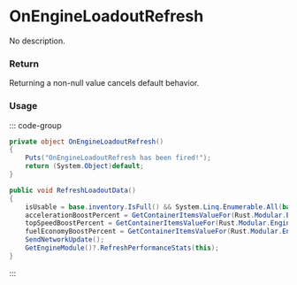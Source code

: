 # OnEngineLoadoutRefresh
<Badge type="info" text="Vehicle"/><Badge type="danger" text="Carbon Compatible"/><Badge type="warning" text="Oxide Compatible"/>
No description.
### Return
Returning a non-null value cancels default behavior.

### Usage
::: code-group
```csharp [Example]
private object OnEngineLoadoutRefresh()
{
	Puts("OnEngineLoadoutRefresh has been fired!");
	return (System.Object)default;
}
```
```csharp [Source — Assembly-CSharp @ Rust.Modular.EngineStorage]
public void RefreshLoadoutData()
{
	isUsable = base.inventory.IsFull() && System.Linq.Enumerable.All(base.inventory.itemList, (Item item) => !item.isBroken);
	accelerationBoostPercent = GetContainerItemsValueFor(Rust.Modular.EngineItemTypeEx.BoostsAcceleration) / (float)accelerationBoostSlots;
	topSpeedBoostPercent = GetContainerItemsValueFor(Rust.Modular.EngineItemTypeEx.BoostsTopSpeed) / (float)topSpeedBoostSlots;
	fuelEconomyBoostPercent = GetContainerItemsValueFor(Rust.Modular.EngineItemTypeEx.BoostsFuelEconomy) / (float)fuelEconomyBoostSlots;
	SendNetworkUpdate();
	GetEngineModule()?.RefreshPerformanceStats(this);
}

```
:::
